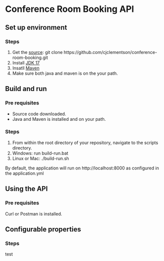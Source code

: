<h1>Conference Room Booking API</h1>

<h2>Set up environment</h2>

<h3>Steps</h3>
<ol>
<li>Get the <a href="https://github.com/cjclementson/conference-room-booking">source</a>: git clone https://github.com/cjclementson/conference-room-booking.git</li>
<li>Install <a href="https://www.oracle.com/java/technologies/downloads/">JDK 17</a></li>
<li>Insatll <a href="https://maven.apache.org/download.cgi">Maven</a></li>
<li>Make sure both java and maven is on the your path.</li>
</ol>

<h2>Build and run</h2>

<h3>Pre requisites</h3>
<ul>
<li>Source code downloaded.</li>
<li>Java and Maven is installed and on your path.</li>
</ul>

<h3>Steps</h3>
<ol>
<li>From within the root directory of your repository, navigate to the scripts directory.</li>
<li>Windows: run build-run.bat</li>
<li>Linux or Mac: ./build-run.sh</li>
</ol>

<p>By default, the application will run on http://localhost:8000 as configured in the application.yml</p>

<h2>Using the API</h2>

<h3>Pre requisites</h3>
<p>Curl or Postman is installed.</p>

<h2>Configurable properties</h2>

<h3>Steps</h3>
<p>test</p>
